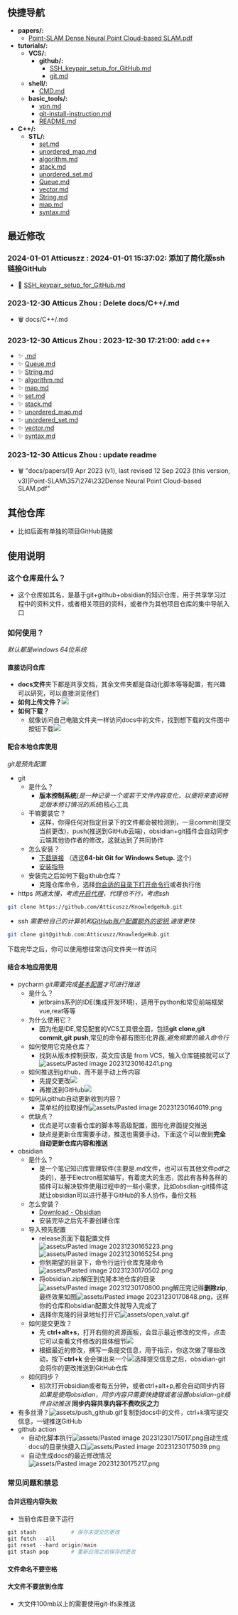 
## 快捷导航
- **papers/:**
    - [Point-SLAM Dense Neural Point Cloud-based SLAM.pdf](docs/papers/Point-SLAM%20Dense%20Neural%20Point%20Cloud-based%20SLAM.pdf)
- **tutorials/:**
  - **VCS/:**
    - **github/:**
        - [SSH_keypair_setup_for_GitHub.md](docs/tutorials/VCS/github/SSH_keypair_setup_for_GitHub.md)
      - [git.md](docs/tutorials/VCS/git.md)
  - **shell/:**
      - [CMD.md](docs/tutorials/shell/CMD.md)
  - **basic_tools/:**
      - [vpn.md](docs/tutorials/basic_tools/vpn.md)
      - [git-install-instruction.md](docs/tutorials/basic_tools/git-install-instruction.md)
      - [README.md](docs/tutorials/basic_tools/README.md)
- **C++/:**
  - **STL/:**
      - [set.md](docs/C++/STL/set.md)
      - [unordered_map.md](docs/C++/STL/unordered_map.md)
      - [algorithm.md](docs/C++/STL/algorithm.md)
      - [stack.md](docs/C++/STL/stack.md)
      - [unordered_set.md](docs/C++/STL/unordered_set.md)
      - [Queue.md](docs/C++/STL/Queue.md)
      - [vector.md](docs/C++/STL/vector.md)
      - [String.md](docs/C++/STL/String.md)
      - [map.md](docs/C++/STL/map.md)
    - [syntax.md](docs/C++/syntax.md)
## 最近修改
### 2024-01-01 Atticuszz : 2024-01-01 15:37:02: 添加了简化版ssh链接GitHub
- 🔨 [SSH_keypair_setup_for_GitHub.md](docs/tutorials/VCS/github/SSH_keypair_setup_for_GitHub.md)
### 2023-12-30 Atticus Zhou : Delete docs/C++/.md
- 🗑️ docs/C++/.md
### 2023-12-30 Atticus Zhou : 2023-12-30 17:21:00: add c++
- ✨ [.md](docs/C++/.md)
- ✨ [Queue.md](docs/C++/STL/Queue.md)
- ✨ [String.md](docs/C++/STL/String.md)
- ✨ [algorithm.md](docs/C++/STL/algorithm.md)
- ✨ [map.md](docs/C++/STL/map.md)
- ✨ [set.md](docs/C++/STL/set.md)
- ✨ [stack.md](docs/C++/STL/stack.md)
- ✨ [unordered_map.md](docs/C++/STL/unordered_map.md)
- ✨ [unordered_set.md](docs/C++/STL/unordered_set.md)
- ✨ [vector.md](docs/C++/STL/vector.md)
- ✨ [syntax.md](docs/C++/syntax.md)
### 2023-12-30 Atticus Zhou : update readme
- 🗑️ "docs/papers/[9 Apr 2023 (v1), last revised 12 Sep 2023 (this version, v3)]Point-SLAM\357\274\232Dense Neural Point Cloud-based SLAM.pdf"
## 其他仓库
- 比如后面有单独的项目GitHub链接

## 使用说明
### 这个仓库是什么？
- 这个仓库如其名，是基于git+github+obsidian的知识仓库，用于共享学习过程中的资料文件，或者相关项目的资料，或者作为其他项目仓库的集中导航入口
### 如何使用？
*默认都是windows 64位系统*
#### 直接访问仓库
- **docs文件**夹下都是共享文档，其余文件夹都是自动化脚本等等配置，有兴趣可以研究，可以直接浏览他们
- **如何上传文件？**![](assets/Pasted%20image%2020231230145332.png)
- **如何下载？**
	- 就像访问自己电脑文件夹一样访问docs中的文件，找到想下载的文件图中按钮下载![](assets/Pasted%20image%2020231230150259.png)
#### 配合本地仓库使用
*git是预先配置*
- git
	- 是什么？
		- **版本控制系统**\(*是一种记录一个或若干文件内容变化，以便将来查阅特定版本修订情况的系统*\)核心工具
	- 干嘛要装它？
		- 这样，你得任何对指定目录下的文件都会被检测到，一旦commit(提交当前更改)，push(推送到GitHub云端)，obsidian+git插件会自动同步云端其他协作者的修改，这就达到了共同协作
	 - 怎么安装？
		 - [下载链接](https://git-scm.com/download/win) （选这**64-bit Git for Windows Setup.** 这个)
		 - [安装指导](docs/tutorials/basic_tools/git-install-instruction)
	- 安装完之后如何下载github仓库？
		-  克隆仓库命令，选择[你合适的目录下打开命令行](docs/tutorials/shell/CMD)或者执行他 
- https *网速太慢，考虑[开启代理](docs/tutorials/VCS/git)，代理也不行，考虑ssh*
```bash
git clone https://github.com/Atticuszz/KnowledgeHub.git
```
- ssh *需要给自己的计算机和[GitHub账户配置额外的密钥](docs/tutorials/VCS/github/SSH_keypair_setup_for_GitHub),速度更快*
```bash
git clone git@github.com:Atticuszz/KnowledgeHub.git
```
下载完毕之后，你可以使用想往常访问文件夹一样访问

#### 结合本地应用使用
- pycharm  *git需要完成[基本配置](docs/tutorials/VCS/git.md)才可进行推送*
	- 是什么？
		- jetbrains系列的IDE(集成开发环境)，适用于python和常见前端框架vue,reat等等
	- 为什么使用它？
		- 因为他是IDE,常见配套的VCS工具很全面，包括**git clone**,**git commit,git push**,常见的命令都有图形化界面,*避免频繁的输入命令行*
	- 如何使用它克隆仓库？
		- 找到从版本控制获取，英文应该是 from VCS，输入仓库链接就可以了![assets/Pasted image 20231230164241.png](assets/Pasted%20image%2020231230164241.png)
	- 如何推送到github，而不是手动上传内容
		- 先提交更改![](assets/Pasted%20image%2020231230153401.png)
		- 再推送到GitHub![](assets/Pasted%20image%2020231230153558.png)
	- 如何从github自动更新收到内容？
		- 菜单栏的拉取操作![assets/Pasted image 20231230164019.png](assets/Pasted%20image%2020231230164019.png)
	- 优缺点？
		- 优点是可以查看仓库的脚本等高级配置，图形化界面提交推送
		- 缺点是更新仓库需要手动，推送也需要手动，下面这个可以做到**完全自动更新仓库内容和推送**
- obsidian
	- 是什么？
		- 是一个笔记知识库管理软件(主要是.md文件，也可以有其他文件pdf之类的)，基于Electron框架编写，有着庞大的生态，因此有各种各样的插件可以解决软件使用过程中的一些小需求，比如obsdian-git插件这就让obsidian可以进行基于GitHub的多人协作，备份文档
	- 怎么安装？
		- [Download - Obsidian](https://obsidian.md/download)
		- 安装完毕之后先不要创建仓库
	- 导入预先配置
		- release页面下载配置文件![assets/Pasted image 20231230165223.png](assets/Pasted%20image%2020231230165223.png)![assets/Pasted image 20231230165254.png](assets/Pasted%20image%2020231230165254.png)
		- 你到期望的目录下，命令行运行仓库克隆命令![assets/Pasted image 20231230170502.png](assets/Pasted%20image%2020231230170502.png)
		- 将obsidian.zip解压到克隆本地仓库的目录![assets/Pasted image 20231230170800.png](assets/Pasted%20image%2020231230170800.png)解压完记得**删除zip**,最终效果如图![assets/Pasted image 20231230170848.png](assets/Pasted%20image%2020231230170848.png)，这样你的仓库和obsidian配置文件就导入完成了
		- 选择你克隆的目录地址打开它![assets/open_valut.gif](assets/open_valut.gif)
	- 如何提交更改？
		- 先 **ctrl+alt+s**，打开右侧的资源面板，会显示最近修改的文件，点击它可以查看文件修改的具体细节![](assets/Pasted%20image%2020231230113200.png)
		- 根据最近的修改，撰写一条提交信息，用于指示，你这次做了哪些改动，按下**ctrl+k** 会会弹出来一个![](assets/Pasted%20image%2020231230113031.png)选择提交信息之后，obsidian-git会将你的更改推送到GitHub仓库
	 - 如何同步？
		 - 初次打开obsidian或者每五分钟，或者ctrl+alt+p,都会自动同步内容
*如果是使用obsidian，同步内容只需要快捷键或者设置obsidian-git插件自动推送* 
**同步内容共享内容不费吹灰之力**
- 有多丝滑？![assets/push_github.gif](assets/push_github.gif)复制到docs中的文件，ctrl+k填写提交信息，一键推送GitHub
- github action
	- 自动化脚本执行![assets/Pasted image 20231230175017.png](assets/Pasted%20image%2020231230175017.png)自动生成docs的目录快捷入口![assets/Pasted image 20231230175039.png](assets/Pasted%20image%2020231230175039.png)
	- 自动生成docs的最近修改情况![assets/Pasted image 20231230175217.png](assets/Pasted%20image%2020231230175217.png)

### 常见问题和禁忌
#### 合并远程内容失败
- 当前仓库目录下运行
```PowerShell
git stash           # 保存未提交的更改
git fetch --all
git reset --hard origin/main
git stash pop       # 重新应用之前保存的更改
```
#### 文件命名不要空格
#### 大文件不要放到仓库
- 大文件100mb以上的需要使用git-lfs来推送